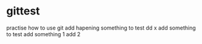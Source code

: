 # gittest
practise how to use git
add hapening something to test
dd x
add something to test
add something 1
add 2
